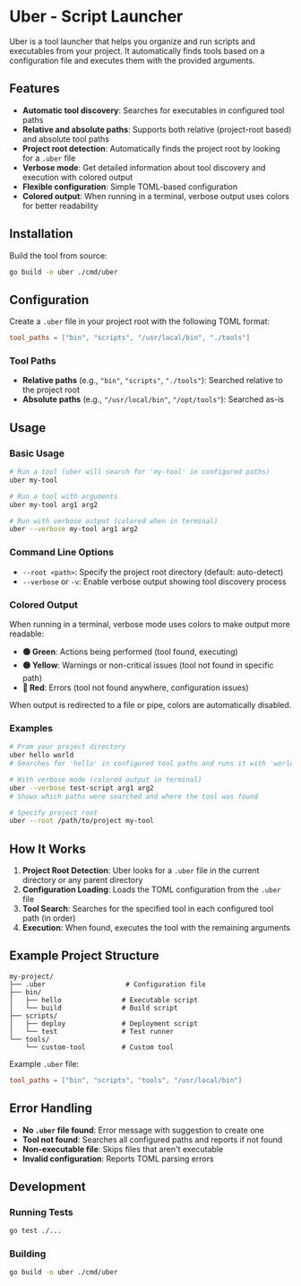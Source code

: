 # Uber - Script Launcher

Uber is a tool launcher that helps you organize and run scripts and executables from your project. It automatically finds tools based on a configuration file and executes them with the provided arguments.

## Features

- **Automatic tool discovery**: Searches for executables in configured tool paths
- **Relative and absolute paths**: Supports both relative (project-root based) and absolute tool paths
- **Project root detection**: Automatically finds the project root by looking for a `.uber` file
- **Verbose mode**: Get detailed information about tool discovery and execution with colored output
- **Flexible configuration**: Simple TOML-based configuration
- **Colored output**: When running in a terminal, verbose output uses colors for better readability

## Installation

Build the tool from source:

```bash
go build -o uber ./cmd/uber
```

## Configuration

Create a `.uber` file in your project root with the following TOML format:

```toml
tool_paths = ["bin", "scripts", "/usr/local/bin", "./tools"]
```

### Tool Paths

- **Relative paths** (e.g., `"bin"`, `"scripts"`, `"./tools"`): Searched relative to the project root
- **Absolute paths** (e.g., `"/usr/local/bin"`, `"/opt/tools"`): Searched as-is

## Usage

### Basic Usage

```bash
# Run a tool (uber will search for 'my-tool' in configured paths)
uber my-tool

# Run a tool with arguments
uber my-tool arg1 arg2

# Run with verbose output (colored when in terminal)
uber --verbose my-tool arg1 arg2
```

### Command Line Options

- `--root <path>`: Specify the project root directory (default: auto-detect)
- `--verbose` or `-v`: Enable verbose output showing tool discovery process

### Colored Output

When running in a terminal, verbose mode uses colors to make output more readable:

- **🟢 Green**: Actions being performed (tool found, executing)
- **🟡 Yellow**: Warnings or non-critical issues (tool not found in specific path)
- **🔴 Red**: Errors (tool not found anywhere, configuration issues)

When output is redirected to a file or pipe, colors are automatically disabled.

### Examples

```bash
# From your project directory
uber hello world
# Searches for 'hello' in configured tool paths and runs it with 'world' as argument

# With verbose mode (colored output in terminal)
uber --verbose test-script arg1 arg2
# Shows which paths were searched and where the tool was found

# Specify project root
uber --root /path/to/project my-tool
```

## How It Works

1. **Project Root Detection**: Uber looks for a `.uber` file in the current directory or any parent directory
2. **Configuration Loading**: Loads the TOML configuration from the `.uber` file
3. **Tool Search**: Searches for the specified tool in each configured tool path (in order)
4. **Execution**: When found, executes the tool with the remaining arguments

## Example Project Structure

```
my-project/
├── .uber                    # Configuration file
├── bin/
│   ├── hello               # Executable script
│   └── build               # Build script
├── scripts/
│   ├── deploy              # Deployment script
│   └── test                # Test runner
└── tools/
    └── custom-tool         # Custom tool
```

Example `.uber` file:
```toml
tool_paths = ["bin", "scripts", "tools", "/usr/local/bin"]
```

## Error Handling

- **No `.uber` file found**: Error message with suggestion to create one
- **Tool not found**: Searches all configured paths and reports if not found
- **Non-executable file**: Skips files that aren't executable
- **Invalid configuration**: Reports TOML parsing errors

## Development

### Running Tests

```bash
go test ./...
```

### Building

```bash
go build -o uber ./cmd/uber
``` 